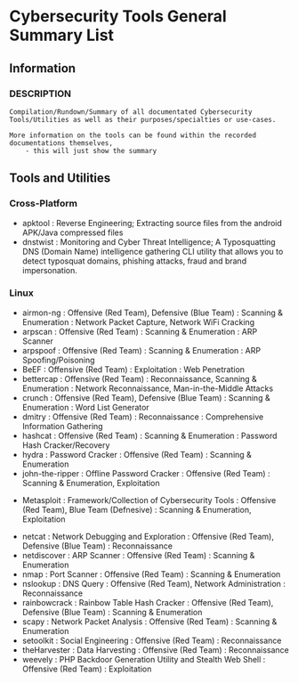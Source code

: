 # Cybersecurity Tools General Summary List

## Information
### DESCRIPTION
```
Compilation/Rundown/Summary of all documentated Cybersecurity Tools/Utilities as well as their purposes/specialties or use-cases.

More information on the tools can be found within the recorded documentations themselves,
	- this will just show the summary
```

## Tools and Utilities
### Cross-Platform
+ apktool         : Reverse Engineering; Extracting source files from the android APK/Java compressed files
+ dnstwist        : Monitoring and Cyber Threat Intelligence; A Typosquatting DNS (Domain Name) intelligence gathering CLI utility that allows you to detect typosquat domains, phishing attacks, fraud and brand impersonation.

### Linux
+ airmon-ng       : Offensive (Red Team), Defensive (Blue Team) : Scanning & Enumeration : Network Packet Capture, Network WiFi Cracking
+ arpscan         : Offensive (Red Team) : Scanning & Enumeration : ARP Scanner
+ arpspoof        : Offensive (Red Team) : Scanning & Enumeration : ARP Spoofing/Poisoning
+ BeEF            : Offensive (Red Team) : Exploitation : Web Penetration
+ bettercap       : Offensive (Red Team) : Reconnaissance, Scanning & Enumeration : Network Reconnaissance, Man-in-the-Middle Attacks
+ crunch          : Offensive (Red Team), Defensive (Blue Team) : Scanning & Enumeration : Word List Generator
+ dmitry          : Offensive (Red Team) : Reconnaissance : Comprehensive Information Gathering
+ hashcat         : Offensive (Red Team) : Scanning & Enumeration : Password Hash Cracker/Recovery
+ hydra           : Password Cracker : Offensive (Red Team) : Scanning & Enumeration
+ john-the-ripper : Offline Password Cracker : Offensive (Red Team) : Scanning & Enumeration, Exploitation
- Metasploit      : Framework/Collection of Cybersecurity Tools : Offensive (Red Team), Blue Team (Defnesive) : Scanning & Enumeration, Exploitation
+ netcat          : Network Debugging and Exploration : Offensive (Red Team), Defensive (Blue Team) : Reconnaissance
+ netdiscover     : ARP Scanner : Offensive (Red Team) : Scanning & Enumeration
+ nmap            : Port Scanner : Offensive (Red Team) : Scanning & Enumeration
+ nslookup        : DNS Query : Offensive (Red Team), Network Administration : Reconnaissance
+ rainbowcrack    : Rainbow Table Hash Cracker : Offensive (Red Team), Defensive (Blue Team) : Scanning & Enumeration
+ scapy           : Network Packet Analysis : Offensive (Red Team) : Scanning & Enumeration
+ setoolkit       : Social Engineering : Offensive (Red Team) : Reconnaissance
+ theHarvester    : Data Harvesting : Offensive (Red Team) : Reconnaissance
+ weevely         : PHP Backdoor Generation Utility and Stealth Web Shell : Offensive (Red Team) : Exploitation

